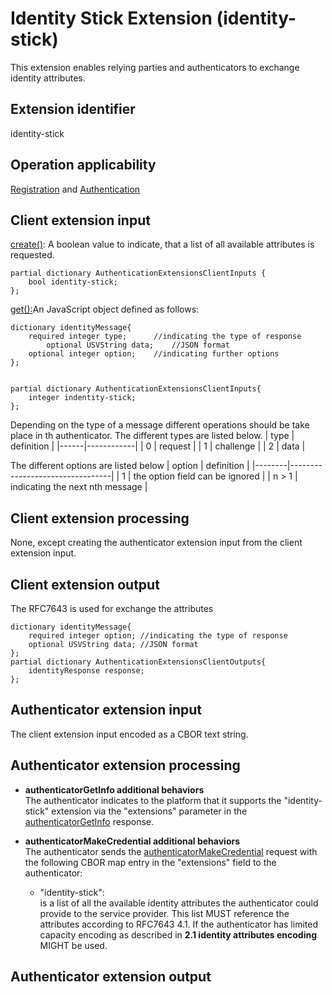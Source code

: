 # Identity Stick Extension (identity-stick)
This extension enables relying parties and authenticators to exchange identity attributes.

## Extension identifier
identity-stick

## Operation applicability
[Registration](https://www.w3.org/TR/webauthn/#registration-extension) and [Authentication](https://www.w3.org/TR/webauthn/#authentication-extension)

## Client extension input
[create()](https://w3c.github.io/webappsec-credential-management/#dom-credentialscontainer-create): A boolean value to indicate, that a list of all available attributes is requested.
```
partial dictionary AuthenticationExtensionsClientInputs {
 	bool identity-stick;
};
```



[get():](https://w3c.github.io/webappsec-credential-management/#dom-credentialscontainer-get)An JavaScript object defined as follows:
```
dictionary identityMessage{
	required integer type; 		//indicating the type of response
        optional USVString data; 	//JSON format
	optional integer option;	//indicating further options
};


partial dictionary AuthenticationExtensionsClientInputs{
	integer indentity-stick;
};
```
Depending on the type of a message different operations should be take place in th authenticator. The different types are listed below.
| type | definition |
|------|------------|
| 0    | request    |
| 1    | challenge  |
| 2    | data       |


The different options are listed below
| option | definition                      |
|--------|---------------------------------|
| 1      | the option field can be ignored |
| n > 1  | indicating the next nth message |

## Client extension processing
None, except creating the authenticator extension input from the client extension input.

## Client extension output
The RFC7643 is used for exchange the attributes
```
dictionary identityMessage{
	required integer option; //indicating the type of response
	optional USVString data; //JSON format 
};
partial dictionary AuthenticationExtensionsClientOutputs{
	identityResponse response;
};
```
## Authenticator extension input
The client extension input encoded as a CBOR text string.

## Authenticator extension processing
- **authenticatorGetInfo additional behaviors**  
The authenticator indicates to the platform that it supports the "identity-stick" extension via the "extensions" parameter in the [authenticatorGetInfo](https://fidoalliance.org/specs/fido-v2.0-id-20180227/fido-client-to-authenticator-protocol-v2.0-id-20180227.html#authenticatorGetInfo) response.

- **authenticatorMakeCredential additional behaviors**  
The authenticator sends the [authenticatorMakeCredential](https://fidoalliance.org/specs/fido-v2.0-id-20180227/fido-client-to-authenticator-protocol-v2.0-id-20180227.html#authenticatorMakeCredential) request with the following CBOR map entry in the "extensions" field to the authenticator:
	- "identity-stick": <attribute-list>  
	<attribute-list> is a list of all the available identity attributes the authenticator could provide to the service provider. This list MUST reference the attributes according to RFC7643 4.1. If the authenticator has limited capacity encoding as described in **2.1 identity attributes encoding** MIGHT be used.

## Authenticator extension output

